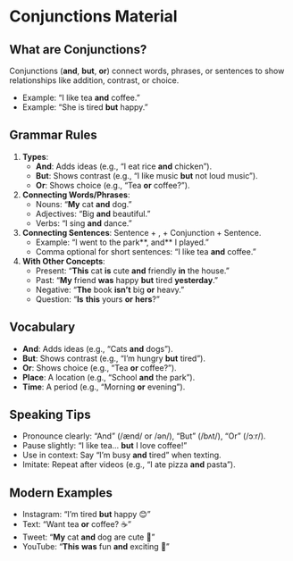 # Conjunctions Material

## What are Conjunctions?
Conjunctions (**and**, **but**, **or**) connect words, phrases, or sentences to show relationships like addition, contrast, or choice.  
- Example: “I like tea **and** coffee.”  
- Example: “She is tired **but** happy.”  

## Grammar Rules
1. **Types**:  
   - **And**: Adds ideas (e.g., “I eat rice **and** chicken”).  
   - **But**: Shows contrast (e.g., “I like music **but** not loud music”).  
   - **Or**: Shows choice (e.g., “Tea **or** coffee?”).  
2. **Connecting Words/Phrases**:  
   - Nouns: “**My** cat **and** dog.”  
   - Adjectives: “Big **and** beautiful.”  
   - Verbs: “I sing **and** dance.”  
3. **Connecting Sentences**: Sentence + , + Conjunction + Sentence.  
   - Example: “I went to the park**, and** I played.”  
   - Comma optional for short sentences: “I like tea **and** coffee.”  
4. **With Other Concepts**:  
   - Present: “**This** cat **is** cute **and** friendly **in** the house.”  
   - Past: “**My** friend **was** happy **but** tired **yesterday**.”  
   - Negative: “**The** book **isn’t** big **or** heavy.”  
   - Question: “**Is** **this** yours **or** **hers**?”  

## Vocabulary
- **And**: Adds ideas (e.g., “Cats **and** dogs”).  
- **But**: Shows contrast (e.g., “I’m hungry **but** tired”).  
- **Or**: Shows choice (e.g., “Tea **or** coffee?”).  
- **Place**: A location (e.g., “School **and** the park”).  
- **Time**: A period (e.g., “Morning **or** evening”).  

## Speaking Tips
- Pronounce clearly: “And” (/ænd/ or /ən/), “But” (/bʌt/), “Or” (/ɔːr/).  
- Pause slightly: “I like tea… **but** I love coffee!”  
- Use in context: Say “I’m busy **and** tired” when texting.  
- Imitate: Repeat after videos (e.g., “I ate pizza **and** pasta”).  

## Modern Examples
- Instagram: “I’m tired **but** happy 😊”  
- Text: “Want tea **or** coffee? ☕”  
- Tweet: “**My** cat **and** dog are cute 🐾”  
- YouTube: “**This** **was** fun **and** exciting 🎉”